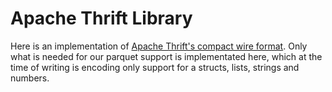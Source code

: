 # Apache Thrift Library

Here is an implementation of [Apache Thrift's compact wire format][thrift-compact-format]. Only what is needed for our parquet support is implementated here, which at the time of writing is encoding only support for a structs, lists, strings and numbers.

[thrift-compact-format]: https://github.com/apache/thrift/blob/master/doc/specs/thrift-compact-protocol.md
